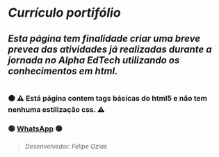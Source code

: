# **_Currículo portifólio_**

## _Esta página tem finalidade criar uma breve prevea das atividades já realizadas durante a jornada no Alpha EdTech utilizando os conhecimentos em html._

#

### 🟠 ⚠ Está página contem tags básicas do html5 e não tem nenhuma estilização css. ⚠ 

### 🟢 <a href="https://wa.me/5584998472241" target="_blank">WhatsApp</a> 🟢

> _Desenvolvedor: Felipe Ozias_